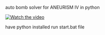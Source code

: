 auto bomb solver for ANEURISM IV in python

[![Watch the video](https://img.youtube.com/vi/nff9oqPKKgM/0.jpg)](https://www.youtube.com/watch?v=nff9oqPKKgM)

have python installed
run start.bat file
